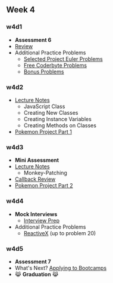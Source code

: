 ## Week 4

### w4d1
+ **Assessment 6**
+ [Review][w4d1-lecture-notes]
+ Additional Practice Problems
  + [Selected Project Euler Problems](../other/project_euler.md)
  + [Free Coderbyte Problems](https://coderbyte.com/challenges/)
  + [Bonus Problems](../other/bonus_problems)

[w4d1-assessment]:./d1/assessment
[w4d1-lecture-notes]:./d1/lecture_notes.md

### w4d2
+ [Lecture Notes][w4d2-lecture-notes]
  + JavaScript Class
  + Creating New Classes
  + Creating Instance Variables
  + Creating Methods on Classes
+ [Pokemon Project Part 1][pokemon_1]

[w4d2-lecture-notes]:./d2/lecture_notes.md

### w4d3
+ **Mini Assessment**
+ [Lecture Notes][w4d3-lecture-notes]
  + Monkey-Patching
+ [Callback Review][w3d3-lecture-notes]
+ [Pokemon Project Part 2][pokemon_2]

[w3d3-lecture-notes]:../w3/d3/lecture_notes.md
[w4d3-lecture-notes]:./d3/lecture_notes.md
### w4d4
+ **Mock Interviews**
  + [Interview Prep](./d4/interview_prep.md)
+ Additional Practice Problems
  + [ReactiveX](http://reactivex.io/learnrx/) (up to problem 20)

[pokemon_1]:./pokemon/pokemon.md
[pokemon_2]:./pokemon/battle.md
[interview_prompts]:./d4/interview_prompts.js

### w4d5
+ **Assessment 7**
+ What's Next? [Applying to Bootcamps](../other/whats_next.md)
+ :joy_cat: **Graduation** :joy_cat:
